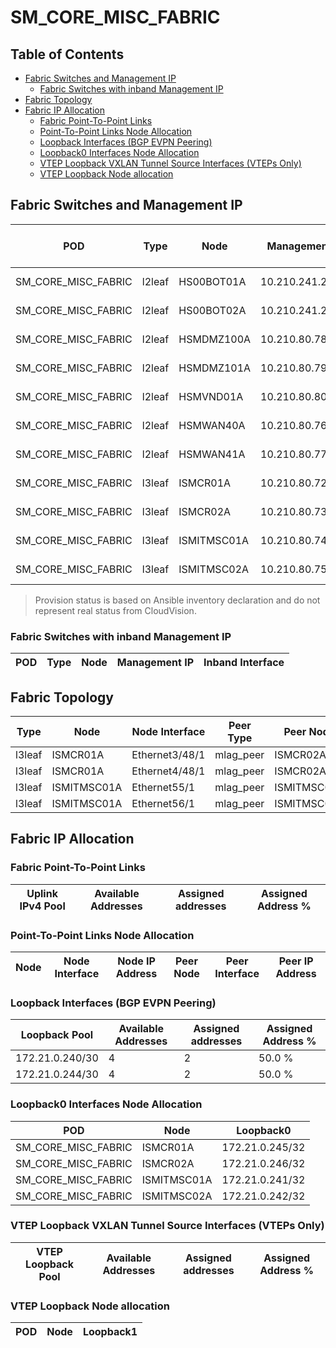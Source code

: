# SM_CORE_MISC_FABRIC

## Table of Contents

- [Fabric Switches and Management IP](#fabric-switches-and-management-ip)
  - [Fabric Switches with inband Management IP](#fabric-switches-with-inband-management-ip)
- [Fabric Topology](#fabric-topology)
- [Fabric IP Allocation](#fabric-ip-allocation)
  - [Fabric Point-To-Point Links](#fabric-point-to-point-links)
  - [Point-To-Point Links Node Allocation](#point-to-point-links-node-allocation)
  - [Loopback Interfaces (BGP EVPN Peering)](#loopback-interfaces-bgp-evpn-peering)
  - [Loopback0 Interfaces Node Allocation](#loopback0-interfaces-node-allocation)
  - [VTEP Loopback VXLAN Tunnel Source Interfaces (VTEPs Only)](#vtep-loopback-vxlan-tunnel-source-interfaces-vteps-only)
  - [VTEP Loopback Node allocation](#vtep-loopback-node-allocation)

## Fabric Switches and Management IP

| POD | Type | Node | Management IP | Platform | Provisioned in CloudVision | Serial Number |
| --- | ---- | ---- | ------------- | -------- | -------------------------- | ------------- |
| SM_CORE_MISC_FABRIC | l2leaf | HS00BOT01A | 10.210.241.20/21 | 722XP | Not Available | - |
| SM_CORE_MISC_FABRIC | l2leaf | HS00BOT02A | 10.210.241.21/21 | 722XP | Not Available | - |
| SM_CORE_MISC_FABRIC | l2leaf | HSMDMZ100A | 10.210.80.78/21 | 722XP | Not Available | - |
| SM_CORE_MISC_FABRIC | l2leaf | HSMDMZ101A | 10.210.80.79/21 | 722XP | Not Available | - |
| SM_CORE_MISC_FABRIC | l2leaf | HSMVND01A | 10.210.80.80/21 | 758 | Not Available | - |
| SM_CORE_MISC_FABRIC | l2leaf | HSMWAN40A | 10.210.80.76/21 | 7280R3 | Not Available | - |
| SM_CORE_MISC_FABRIC | l2leaf | HSMWAN41A | 10.210.80.77/21 | 7280R3 | Not Available | - |
| SM_CORE_MISC_FABRIC | l3leaf | ISMCR01A | 10.210.80.72/21 | 7800R3 | Not Available | - |
| SM_CORE_MISC_FABRIC | l3leaf | ISMCR02A | 10.210.80.73/21 | 7800R3 | Not Available | - |
| SM_CORE_MISC_FABRIC | l3leaf | ISMITMSC01A | 10.210.80.74/21 | 7050X3 | Not Available | - |
| SM_CORE_MISC_FABRIC | l3leaf | ISMITMSC02A | 10.210.80.75/21 | 7050X3 | Not Available | - |

> Provision status is based on Ansible inventory declaration and do not represent real status from CloudVision.

### Fabric Switches with inband Management IP

| POD | Type | Node | Management IP | Inband Interface |
| --- | ---- | ---- | ------------- | ---------------- |

## Fabric Topology

| Type | Node | Node Interface | Peer Type | Peer Node | Peer Interface |
| ---- | ---- | -------------- | --------- | ----------| -------------- |
| l3leaf | ISMCR01A | Ethernet3/48/1 | mlag_peer | ISMCR02A | Ethernet3/48/1 |
| l3leaf | ISMCR01A | Ethernet4/48/1 | mlag_peer | ISMCR02A | Ethernet4/48/1 |
| l3leaf | ISMITMSC01A | Ethernet55/1 | mlag_peer | ISMITMSC02A | Ethernet55/1 |
| l3leaf | ISMITMSC01A | Ethernet56/1 | mlag_peer | ISMITMSC02A | Ethernet56/1 |

## Fabric IP Allocation

### Fabric Point-To-Point Links

| Uplink IPv4 Pool | Available Addresses | Assigned addresses | Assigned Address % |
| ---------------- | ------------------- | ------------------ | ------------------ |

### Point-To-Point Links Node Allocation

| Node | Node Interface | Node IP Address | Peer Node | Peer Interface | Peer IP Address |
| ---- | -------------- | --------------- | --------- | -------------- | --------------- |

### Loopback Interfaces (BGP EVPN Peering)

| Loopback Pool | Available Addresses | Assigned addresses | Assigned Address % |
| ------------- | ------------------- | ------------------ | ------------------ |
| 172.21.0.240/30 | 4 | 2 | 50.0 % |
| 172.21.0.244/30 | 4 | 2 | 50.0 % |

### Loopback0 Interfaces Node Allocation

| POD | Node | Loopback0 |
| --- | ---- | --------- |
| SM_CORE_MISC_FABRIC | ISMCR01A | 172.21.0.245/32 |
| SM_CORE_MISC_FABRIC | ISMCR02A | 172.21.0.246/32 |
| SM_CORE_MISC_FABRIC | ISMITMSC01A | 172.21.0.241/32 |
| SM_CORE_MISC_FABRIC | ISMITMSC02A | 172.21.0.242/32 |

### VTEP Loopback VXLAN Tunnel Source Interfaces (VTEPs Only)

| VTEP Loopback Pool | Available Addresses | Assigned addresses | Assigned Address % |
| --------------------- | ------------------- | ------------------ | ------------------ |

### VTEP Loopback Node allocation

| POD | Node | Loopback1 |
| --- | ---- | --------- |
